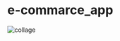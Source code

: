 # e-commarce_app
![collage](https://github.com/abusufiancse/e-commarce_app/assets/68639263/893fa0c0-2556-48b4-b644-a6510b31cebd)

